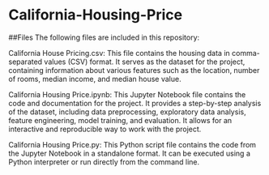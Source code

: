 # California-Housing-Price
##Files
The following files are included in this repository:

California House Pricing.csv: This file contains the housing data in comma-separated values (CSV) format. It serves as the dataset for the project, containing information about various features such as the location, number of rooms, median income, and median house value.

California Housing Price.ipynb: This Jupyter Notebook file contains the code and documentation for the project. It provides a step-by-step analysis of the dataset, including data preprocessing, exploratory data analysis, feature engineering, model training, and evaluation. It allows for an interactive and reproducible way to work with the project.

California Housing Price.py: This Python script file contains the code from the Jupyter Notebook in a standalone format. It can be executed using a Python interpreter or run directly from the command line.
